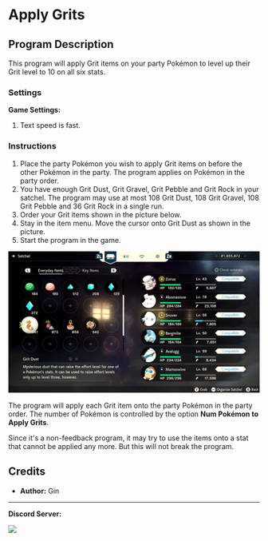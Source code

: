 # Apply Grits


## Program Description

This program will apply Grit items on your party Pokémon to level up their Grit level to 10 on all six stats.


### Settings

**Game Settings:**
1. Text speed is fast.


### Instructions

1. Place the party Pokémon you wish to apply Grit items on before the other Pokémon in the party.
The program applies on Pokémon in the party order.
2. You have enough Grit Dust, Grit Gravel, Grit Pebble and Grit Rock in your satchel.
The program may use at most 108 Grit Dust, 108 Grit Gravel, 108 Grit Pebble and 36 Grit Rock in a single run.
3. Order your Grit items shown in the picture below.
4. Stay in the item menu. Move the cursor onto Grit Dust as shown in the picture.
5. Start the program in the game.

<img src="images/ApplyGrits-0.jpg">

The program will apply each Grit item onto the party Pokémon in the party order.
The number of Pokémon is controlled by the option **Num Pokémon to Apply Grits**.

Since it's a non-feedback program, it may try to use the items onto a stat that cannot be applied any more. But this will not break the program.



## Credits

- **Author:** Gin



<hr>

**Discord Server:** 

[<img src="https://canary.discordapp.com/api/guilds/695809740428673034/widget.png?style=banner2">](https://discord.gg/cQ4gWxN)

